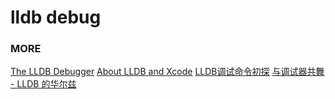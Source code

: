 # lldb debug

### MORE
[The LLDB Debugger](http://lldb.llvm.org/tutorial.html)
[About LLDB and Xcode](https://developer.apple.com/library/content/documentation/IDEs/Conceptual/gdb_to_lldb_transition_guide/document/Introduction.html)
[LLDB调试命令初探](http://www.starfelix.com/blog/2014/03/17/lldbdiao-shi-ming-ling-chu-tan/)
[与调试器共舞 - LLDB 的华尔兹](https://objccn.io/issue-19-2/)